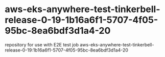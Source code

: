 # aws-eks-anywhere-test-tinkerbell-release-0-19-1b16a6f1-5707-4f05-95bc-8ea6bdf3d1a4-20
repository for use with E2E test job aws-eks-anywhere-test-tinkerbell-release-0-19:1b16a6f1-5707-4f05-95bc-8ea6bdf3d1a4-20

